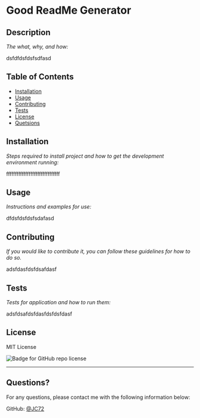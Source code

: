 # Good ReadMe Generator
  
  ## Description 
  
  *The what, why, and how:* 
  
  dsfdfdsfdsfsdfasd

  ## Table of Contents
  * [Installation](#installation)
  * [Usage](#usage)
  * [Contributing](#contributing)
  * [Tests](#tests)
  * [License](#license)
  * [Quetsions](#questions)
  

  ## Installation
  
  *Steps required to install project and how to get the development environment running:*
  
  fffffffffffffffffffffffffffffff
  
  
  ## Usage 
  
  *Instructions and examples for use:*
  
  dfdsfdsfdsfsdafasd
  
  
  
  ## Contributing
  
  *If you would like to contribute it, you can follow these guidelines for how to do so.*
  
  adsfdasfdsfdsafdasf
  
  
  
  ## Tests
  
  *Tests for application and how to run them:*
  
  adsfdsafdsfdasfdsfdsfdasf
  
  ## License
  
  MIT License

  ![Badge for GitHub repo license](https://img.shields.io/github/license/JC72/JeffClegg_09_GoodReadMe_Generator?style=flat&logo=appveyor)
   
  

  ---
  
  ## Questions?
  
    
  For any questions, please contact me with the following information below:

 
  GitHub: [@JC72](https://github.com/JC72)
  